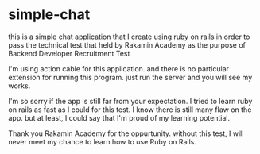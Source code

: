 # simple-chat
this is a simple chat application that I create using ruby on rails in order to pass the technical test that held by Rakamin Academy as the purpose of Backend Developer Recruitment Test

I'm using action cable for this application. and there is no particular extension for running this program. just run the server and you will see my works.

I'm so sorry if the app is still far from your expectation. I tried to learn ruby on rails as fast as I could for this test. I know there is still many flaw on the app. but at least, I could say that I'm proud of my learning potential.

Thank you Rakamin Academy for the oppurtunity. without this test, I will never meet my chance to learn how to use Ruby on Rails.

